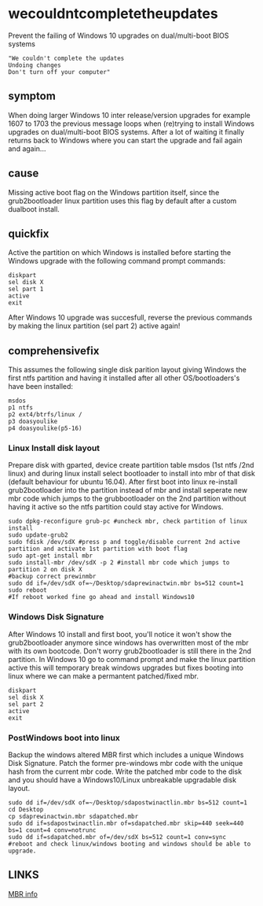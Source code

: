 # wecouldntcompletetheupdates
Prevent the failing of Windows 10 upgrades on dual/multi-boot BIOS systems

```
"We couldn't complete the updates
Undoing changes
Don't turn off your computer"
```

## symptom
When doing larger Windows 10 inter release/version upgrades for example 1607 to 1703 the previous message loops when (re)trying to install Windows upgrades on dual/multi-boot BIOS systems. After a lot of waiting it finally returns back to Windows where you can start the upgrade and fail again and again...

## cause
Missing active boot flag on the Windows partition itself, since the grub2bootloader linux partition uses this flag by default after a custom dualboot install.

## quickfix
Active the partition on which Windows is installed before starting the Windows upgrade with the following command prompt commands:

```
diskpart
sel disk X
sel part 1
active
exit
```

After Windows 10 upgrade was succesfull, reverse the previous commands by making the linux partition (sel part 2) active again!

## comprehensivefix
This assumes the following single disk parition layout giving Windows the first ntfs partition and having it installed after all other OS/bootloaders's have been installed:

```
msdos
p1 ntfs
p2 ext4/btrfs/linux /
p3 doasyoulike
p4 doasyoulike(p5-16) 
```

### Linux Install disk layout
Prepare disk with gparted, device create partition table msdos (1st ntfs /2nd linux) and during linux install select bootloader to install into mbr of that disk (default behaviour for ubuntu 16.04).
After first boot into linux re-install grub2bootloader into the partition instead of mbr and install seperate new mbr code which jumps to the grubbootloader on the 2nd partition without having it active so the ntfs partition could stay active for Windows.

```
sudo dpkg-reconfigure grub-pc #uncheck mbr, check partition of linux install
sudo update-grub2
sudo fdisk /dev/sdX #press p and toggle/disable current 2nd active partition and activate 1st partition with boot flag
sudo apt-get install mbr
sudo install-mbr /dev/sdX -p 2 #install mbr code which jumps to partition 2 on disk X
#backup correct prewinmbr
sudo dd if=/dev/sdX of=~/Desktop/sdaprewinactwin.mbr bs=512 count=1
sudo reboot
#If reboot worked fine go ahead and install Windows10
```

### Windows Disk Signature
After Windows 10 install and first boot, you'll notice it won't show the grub2bootloader anymore since windows has overwritten most of the mbr with its own bootcode. Don't worry grub2bootloader is still there in the 2nd partition. In Windows 10 go to command prompt and make the linux partition active this will temporary break windows upgrades but fixes booting into linux where we can make a permantent patched/fixed mbr.

```
diskpart
sel disk X
sel part 2
active
exit
```

### PostWindows boot into linux
Backup the windows altered MBR first which includes a unique Windows Disk Signature. Patch the former pre-windows mbr code with the unique hash from the current mbr code. Write the patched mbr code to the disk and you should have a Windows10/Linux unbreakable upgradable disk layout.

```
sudo dd if=/dev/sdX of=~/Desktop/sdapostwinactlin.mbr bs=512 count=1
cd Desktop 
cp sdaprewinactwin.mbr sdapatched.mbr
sudo dd if=sdapostwinactlin.mbr of=sdapatched.mbr skip=440 seek=440 bs=1 count=4 conv=notrunc
sudo dd if=sdapatched.mbr of=/dev/sdX bs=512 count=1 conv=sync
#reboot and check linux/windows booting and windows should be able to upgrade.
```

## LINKS
[MBR info](https://thestarman.pcministry.com/asm/mbr/W7MBR.htm)

